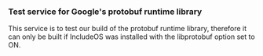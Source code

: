 ### Test service for Google's protobuf runtime library

This service is to test our build of the protobuf runtime library, therefore it can only be built if IncludeOS was installed with the libprotobuf option set to ON.
